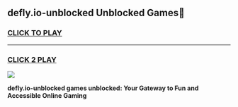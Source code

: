 
## defly.io-unblocked Unblocked Games👋
<h3>
<a href="https://news.freeplayer.one?title=defly.io-unblocked&ref=16F">CLICK TO PLAY</a></h3>
<hr>

<h3>
<a href="https://news.freeplayer.one?title=defly.io-unblocked&ref=16F">CLICK 2 PLAY</a>
  
</h3>

<a href="https://news.freeplayer.one?title=defly.io-unblocked&ref=16F/"><img src="https://clearcache.store/games.png"></a>


**defly.io-unblocked games unblocked: Your Gateway to Fun and Accessible Online Gaming**
